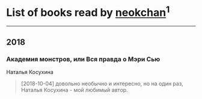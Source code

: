 # List of books read by [neokchan](https://plus.google.com/u/0/113179958976964886996/)<sup>1</sup>
---

## 2018

### Академия монстров, или Вся правда о Мэри Сью
Наталья Косухина
> [2018-10-04] довольно необычно и интересно, но на один раз, Наталья Косухина - мой любимый автор.



